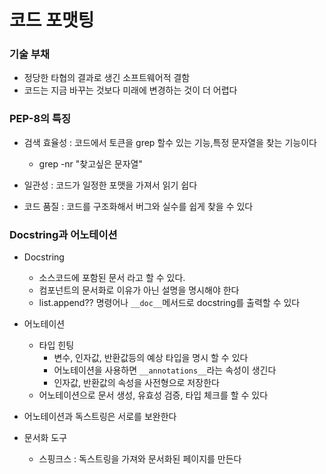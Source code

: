 # 코드 포맷팅

### 기술 부채
- 정당한 타협의 결과로 생긴 소프트웨어적 결함
- 코드는 지금 바꾸는 것보다 미래에 변경하는 것이 더 어렵다

### PEP-8의 특징
- 검색 효율성 : 코드에서 토큰을 grep 할수 있는 기능,특정 문자열을 찾는 기능이다
    - grep -nr "찾고싶은 문자열"

- 일관성 : 코드가 일정한 포맷을 가져서 읽기 쉽다

- 코드 품질 : 코드를 구조화해서 버그와 실수를 쉽게 찾을 수 있다

### Docstring과 어노테이션
- Docstring
    - 소스코드에 포함된 문서 라고 할 수 있다.
    - 컴포넌트의 문서화로 이유가 아닌 설명을 명시해야 한다
    - list.append?? 명령어나 ```__doc__```메서드로 docstring를 출력할 수 있다

- 어노테이션
    - 타입 힌팅
        - 변수, 인자값, 반환값등의 예상 타입을 명시 할 수 있다
        - 어노테이션을 사용하면 ```__annotations__```라는 속성이 생긴다
        - 인자값, 반환값의 속성을 사전형으로 저장한다
    - 어노테이션으로 문서 생성, 유효성 검증, 타입 체크를 할 수 있다

- 어노테이션과 독스트링은 서로를 보완한다

- 문서화 도구
    - 스핑크스 : 독스트링을 가져와 문서화된 페이지를 만든다

